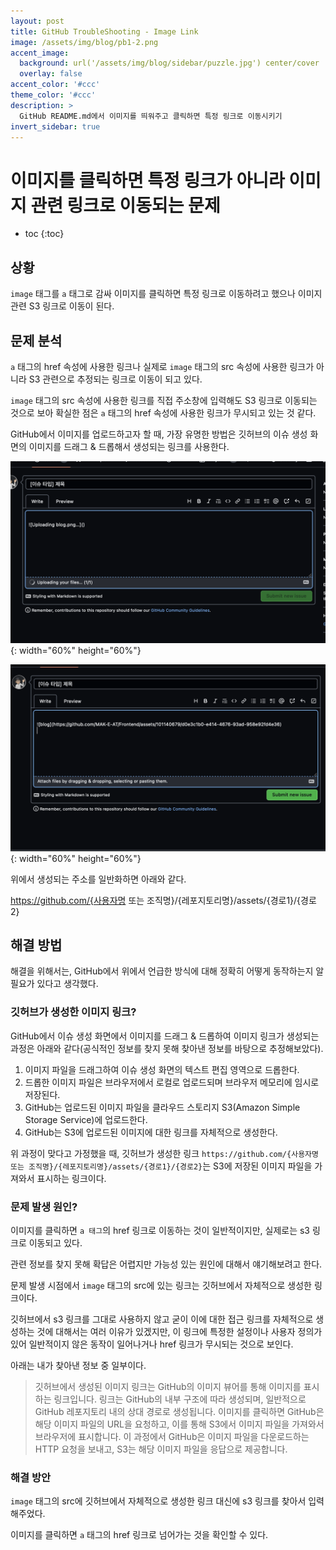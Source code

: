 ```yaml
---
layout: post
title: GitHub TroubleShooting - Image Link
image: /assets/img/blog/pb1-2.png
accent_image: 
  background: url('/assets/img/blog/sidebar/puzzle.jpg') center/cover
  overlay: false
accent_color: '#ccc'
theme_color: '#ccc'
description: >
  GitHub README.md에서 이미지를 띄워주고 클릭하면 특정 링크로 이동시키기
invert_sidebar: true
---
```


# 이미지를 클릭하면 특정 링크가 아니라 이미지 관련 링크로 이동되는 문제

* toc
{:toc}


## 상황

`image` 태그를 `a` 태그로 감싸 이미지를 클릭하면 특정 링크로 이동하려고 했으나 이미지 관련 S3 링크로 이동이 된다.


## 문제 분석

`a` 태그의 href 속성에 사용한 링크나 실제로 `image` 태그의 src 속성에 사용한 링크가 아니라 S3 관련으로 추정되는 링크로 이동이 되고 있다.

`image` 태그의 src 속성에 사용한 링크를 직접 주소창에 입력해도 S3 링크로 이동되는 것으로 보아 확실한 점은 `a` 태그의 href 속성에 사용한 링크가 무시되고 있는 것 같다.

GitHub에서 이미지를 업로드하고자 할 때, 가장 유명한 방법은 깃허브의 이슈 생성 화면의 이미지를 드래그 & 드롭해서 생성되는 링크를 사용한다.

![pb1-1](/assets/img/blog/pb1-1.png){: width="60%" height="60%"}

![pb1-2](/assets/img/blog/pb1-2.png){: width="60%" height="60%"}


위에서 생성되는 주소를 일반화하면 아래와 같다.

https://github.com/{사용자명 또는 조직명}/{레포지토리명}/assets/{경로1}/{경로2}


## 해결 방법

해결을 위해서는, GitHub에서 위에서 언급한 방식에 대해 정확히 어떻게 동작하는지 알 필요가 있다고 생각했다.

### 깃허브가 생성한 이미지 링크?

GitHub에서 이슈 생성 화면에서 이미지를 드래그 & 드롭하여 이미지 링크가 생성되는 과정은 아래와 같다(공식적인 정보를 찾지 못해 찾아낸 정보를 바탕으로 추정해보았다).

1. 이미지 파일을 드래그하여 이슈 생성 화면의 텍스트 편집 영역으로 드롭한다.
2. 드롭한 이미지 파일은 브라우저에서 로컬로 업로드되며 브라우저 메모리에 임시로 저장된다.
3. GitHub는 업로드된 이미지 파일을 클라우드 스토리지 S3(Amazon Simple Storage Service)에 업로드한다.
4. GitHub는 S3에 업로드된 이미지에 대한 링크를 자체적으로 생성한다.

위 과정이 맞다고 가정했을 때, 깃허브가 생성한 링크 `https://github.com/{사용자명 또는 조직명}/{레포지토리명}/assets/{경로1}/{경로2}`는 S3에 저장된 이미지 파일을 가져와서 표시하는 링크이다.

### 문제 발생 원인?

이미지를 클릭하면 `a 태그`의 href 링크로 이동하는 것이 일반적이지만, 실제로는 s3 링크로 이동되고 있다. 

관련 정보를 찾지 못해 확답은 어렵지만 가능성 있는 원인에 대해서 얘기해보려고 한다.

문제 발생 시점에서 `image` 태그의 src에 있는 링크는 깃허브에서 자체적으로 생성한 링크이다.

깃허브에서 s3 링크를 그대로 사용하지 않고 굳이 이에 대한 접근 링크를 자체적으로 생성하는 것에 대해서는 여러 이유가 있겠지만, 이 링크에 특정한 설정이나 사용자 정의가 있어 일반적이지 않은 동작이 일어나거나 href 링크가 무시되는 것으로 보인다.

아래는 내가 찾아낸 정보 중 일부이다.

> 깃허브에서 생성된 이미지 링크는 GitHub의 이미지 뷰어를 통해 이미지를 표시하는 링크입니다.
> 링크는 GitHub의 내부 구조에 따라 생성되며, 일반적으로 GitHub 레포지토리 내의 상대 경로로 
> 생성됩니다.
> 이미지를 클릭하면 GitHub은 해당 이미지 파일의 URL을 요청하고, 이를 통해 S3에서 이미지 파일을
> 가져와서 브라우저에 표시합니다. 이 과정에서 GitHub은 이미지 파일을 다운로드하는 HTTP 요청을
> 보내고, S3는 해당 이미지 파일을 응답으로 제공합니다.

### 해결 방안

`image` 태그의 src에 깃허브에서 자체적으로 생성한 링크 대신에 s3 링크를 찾아서 입력해주었다.

이미지를 클릭하면 `a` 태그의 href 링크로 넘어가는 것을 확인할 수 있다.
